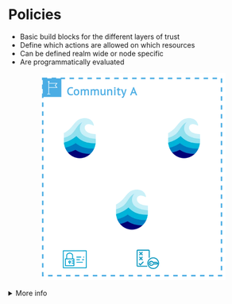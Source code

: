 # Policies

<div class="flex flex-row gap-2 m-t-2 m-b-12">
  <div class="flex flex-col flex-55 p-x-6 aruna-border rounded-4 text-2xl justify-center">

  <ul class="">
    <!-- <li>Disclaimer: Not yet implemented</li> -->
    <li>Basic build blocks for the different layers of trust</li>
    <li>Define which actions are allowed on which resources</li>
    <li>Can be defined realm wide or node specific</li>
    <li>Are programmatically evaluated</li>
  </ul>

  </div>
  <div class="flex flex-col p-x-6">
    <p align="center">
      <img src="../assets/images/policies.drawio.png"/>
    </p>
  </div>
</div>

<details>
  <summary class="w-60 m-t-24 m-b-12 p-b-8 accordion-border text-2xl font-bold">More info</summary>

  <div class="flex flex-col aruna-border rounded-8 p-x-8 text-xl">

  Policies form the basis of autonomy for each resource and node. They define what needs to be done
  or what is permitted on specific resources and can be integrated on a resource, group, node or
  realm level. These form the building block of the different layers of trust inside a p2p network.
  Because different institutions or consortia have different constraints, a defined set of policies
  is defined for each realm. This can include replication policies for data or metadata and policies
  that deny for example specific actions for specific nodes. The resulting flexiblity allows for 
  example differentiation between higher-trust nodes, included in access-constrained compute
  environments that still can participate in a realm and the p2p network. Programmatic definition
  allows for maximum flexibility at the definition level and ensures that even complex scenarios are
  covered.

  </div>
</details>
